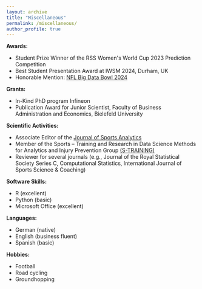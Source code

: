 ```yaml
---
layout: archive
title: "Miscellaneous"
permalink: /miscellaneous/
author_profile: true
---
```


**Awards:**  
- Student Prize Winner of the RSS Women's World Cup 2023 Prediction Competition  
- Best Student Presentation Award at IWSM 2024, Durham, UK  
- Honorable Mention: [NFL Big Data Bowl 2024](https://www.kaggle.com/code/robbwu/pep-a-metric-for-evaluating-tackles/report)

**Grants:**
- In-Kind PhD program Infineon
- Publication Award for Junior Scientist, Faculty of Business Administration and Economics, Bielefeld University

**Scientific Activities:**  
- Associate Editor of the [Journal of Sports Analytics](https://journals.sagepub.com/editorial-board/san)
- Member of the Sports – Training and Research in Data Science Methods for Analytics and Injury Prevention Group [(S-TRAINING)](https://s-training.eu/Rouven%20Michels.html)  
- Reviewer for several journals (e.g., Journal of the Royal Statistical Society Series C, Computational Statistics, International Journal of Sports Science & Coaching)

**Software Skills:**  
- R (excellent)  
- Python (basic)  
- Microsoft Office (excellent)  

**Languages:**  
- German (native)  
- English (business fluent)  
- Spanish (basic)  

**Hobbies:**  
- Football  
- Road cycling  
- Groundhopping  
